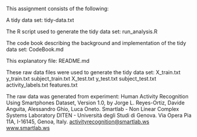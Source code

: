 This assignment consists of the following:

A tidy data set:   tidy-data.txt

The R script used to generate the tidy data set:   run_analysis.R

The code book describing the background and implementation of the tidy data set:   CodeBook.md

This explanatory file:   README.md

These raw data files were used to generate the tidy data set:
     X_train.txt
     y_train.txt
     subject_train.txt
     X_test.txt
     y_test.txt
     subject_test.txt
     activity_labels.txt
     features.txt 

The raw data was generated from experiment: Human Activity Recognition Using Smartphones Dataset, Version 1.0, by 
     Jorge L. Reyes-Ortiz, Davide Anguita, Alessandro Ghio, Luca Oneto.
     Smartlab - Non Linear Complex Systems Laboratory
     DITEN - Università degli Studi di Genova.
     Via Opera Pia 11A, I-16145, Genoa, Italy.
     activityrecognition@smartlab.ws
     www.smartlab.ws